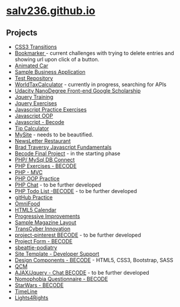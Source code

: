# [salv236.github.io](https://github.com/salv236/salv236.github.io)

## Projects

* [CSS3 Transitions](https://github.com/salv236/html-elements-transitions)
* [Bookmarker ](https://github.com/salv236/Bookmarker) -  current challenges with trying to delete entries and showing url upon click of a button.
* [Animated Car ](https://github.com/salv236/animated-car)
* [Sample Business Application](https://github.com/salv236/sample-business-application)
* [Test Repository](https://github.com/salv236/test-repository)
* [WorldTaxCalculator](https://github.com/salv236/worldTaxCalculator) - currently in progress, searching for APIs
* [Udacity NanoDegree Front-end Google Scholarship](https://github.com/salv236/Udacity-Frontend-Scholarship)
* [Jquery Training](https://github.com/salv236/jquery-training)
* [Jquery Exercises](https://github.com/salv236?page=2&tab=repositories)
* [Javascript Practice Exercises](https://github.com/salv236/javascript-practise-exercises)
* [Javascript OOP](https://github.com/salv236/Javascript-OOP)
* [Javascript - Becode](https://github.com/salv236/Javascript)
* [Tip Calculator](https://github.com/salv236/javascript-calculator)
* [MySite](https://github.com/salv236/MySite) -  needs to be beautified.
* [NewsLetter Restaurant](https://github.com/salv236/newsletter-restaurant)
* [Brad Traversy Javascript Fundamentals](https://github.com/salv236/BradTraversyJSFundametals)
* [Becode Final Project](https://github.com/salv236/Becode-Final-Project) - in the starting phase
* [PHP/ MySql DB Connect](https://github.com/salv236/mysql-summary)
* [PHP Exercises - BECODE](https://github.com/salv236/BecodeExercisesPHP)
* [PHP - MVC](https://github.com/salv236/mvc-php)
* [PHP OOP Practice](https://github.com/salv236/php-oop-practise)
* [PHP Chat](https://github.com/salv236?page=2&tab=repositories) -  to be further developed
* [PHP Todo List  -BECODE](https://github.com/salv236/ToDoList-PHP) - to be further developed
* [gitHub Practice](https://github.com/salv236/github-practise)
* [OmniFood](https://github.com/salv236/omifood)
* [HTML5 Calendar](https://github.com/salv236/calendar)
* [Progressive Improvements](https://github.com/salv236/progressiveImprovements)
* [Sample Magazine Layout](https://github.com/salv236/sample-magazine-layout)
* [TransCyber Innovation](https://github.com/salv236/transcyber)
* [project-pinterest BECODE](https://github.com/salv236/projet-4-Pinterest) - to be further developed
* [Project Form - BECODE](https://github.com/salv236/projet-1-formulaire)
* [sbeattie-podiatry](https://github.com/salv236/sbeattie-podiatry)
* [Site Template - Developer Support](https://github.com/salv236/site-template-developer-support)
* [Design Components - BECODE](https://github.com/salv236/design-components) - HTML5, CSS3, Bootstrap, SASS
* [QCM](https://github.com/salv236/projet-2-QCM)
* [AJAX/Jquery - Chat BECODE](https://github.com/salv236/Ajax-Jquery-Chat) - to be further developed
* [Nomophobia Questionnaire - BECODE](https://github.com/salv236/nomophobia-questionnaire)
* [StarWars - BECODE](https://github.com/salv236/mysql-summary)
* [TimeLine](https://github.com/salv236/sample-business-application)
* [Lights4Rights](https://github.com/salv236/Lights4Rights)
